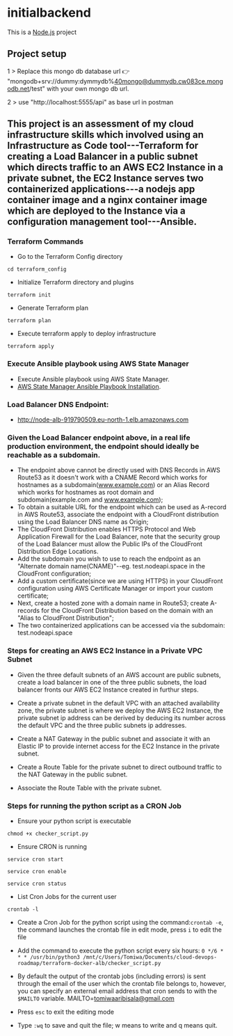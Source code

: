 # initialbackend

This is a [Node.js](https://nodejs.org/) project 
​
## Project setup

1 > Replace this mongo db database url​ 👉 "mongodb+srv://dummy:dymmydb%40mongo@dummydb.cw083ce.mongodb.net/test" with your own mongo db url.

2 > use "http://localhost:5555/api" as base url in postman 


## This project is an assessment of my cloud infrastructure skills which involved using an Infrastructure as Code tool---Terraform for creating a Load Balancer in a public subnet which directs traffic to an AWS EC2 Instance in a private subnet, the EC2 Instance serves two containerized applications---a nodejs app container image and a nginx container image which are deployed to the Instance via a configuration management tool---Ansible.


### Terraform Commands
- Go to the Terraform Config directory
```
cd terraform_config
```
- Initialize Terraform directory and plugins
```
terraform init
```
- Generate Terraform plan
```
terraform plan
```
- Execute terraform apply to deploy infrastructure
```
terraform apply
```


### Execute Ansible playbook using AWS State Manager
- Execute Ansible playbook using AWS State Manager.
- [AWS State Manager Ansible Playbook Installation](https://aws.amazon.com/blogs/mt/running-ansible-playbooks-using-ec2-systems-manager-run-command-and-state-manager/).


### Load Balancer DNS Endpoint:
- http://node-alb-919790509.eu-north-1.elb.amazonaws.com 


### Given the Load Balancer endpoint above, in a real life production environment, the endpoint should ideally be reachable as a subdomain. 
- The endpoint above cannot be directly used with DNS Records in AWS Route53 as it doesn't work with a CNAME Record which works for hostnames as a subdomain(www.example.com) or an Alias Record which works for hostnames as root domain and subdomain(example.com and www.example.com); 
- To obtain a suitable URL for the endpoint which can be used as A-record in AWS Route53, associate the endpoint with a CloudFront distribution using the Load Balancer DNS name as Origin;
- The CloudFront Distribution enables HTTPS Protocol and Web Application Firewall for the Load Balancer, note that the security group of the Load Balancer must allow the Public IPs of the CloudFront Distribution Edge Locations. 
- Add the subdomain you wish to use to reach the endpoint as an "Alternate domain name(CNAME)"--eg. test.nodeapi.space in the CloudFront configuration;
- Add a custom certificate(since we are using HTTPS) in your CloudFront configuration using AWS Certificate Manager or import your custom certificate;
- Next, create a hosted zone with a domain name in Route53; create A-records for the CloudFront Distribution based on the domain with an "Alias to CloudFront Distribution"; 
- The two containerized applications can be accessed via the subdomain: test.nodeapi.space


### Steps for creating an AWS EC2 Instance in a Private VPC Subnet
- Given the three default subnets of an AWS account are public subnets, create a load balancer in one of the three public subnets, the load balancer fronts our AWS EC2 Instance created in furthur steps.

- Create a private subnet in the default VPC with an attached availability zone, the private subnet is where we deploy the AWS EC2 Instance, the private subnet ip address can be derived by deducing its number across the default VPC and the three public subnets ip addresses.

- Create a NAT Gateway in the public subnet and associate it with an Elastic IP to provide internet access for the EC2 Instance in the private subnet.

- Create a Route Table for the private subnet to direct outbound traffic to the NAT Gateway in the public subnet.

- Associate the Route Table with the private subnet.


### Steps for running the python script as a CRON Job
- Ensure your python script is executable 
```
chmod +x checker_script.py
```

- Ensure CRON is running
```
service cron start
```
```
service cron enable
```
```
service cron status
```

- List Cron Jobs for the current user 
```
crontab -l
```

- Create a Cron Job for the python script using the command:`crontab -e`, the command launches the crontab file in edit mode, press `i` to edit the file

- Add the command to execute the python script every six hours:
`0 */6 * * * /usr/bin/python3 /mnt/c/Users/Tomiwa/Documents/cloud-devops-roadmap/terraform-docker-alb/checker_script.py`

- By default the output of the crontab jobs (including errors) is sent through the email of the user which the crontab file belongs to, however, you can specify an external email address that cron sends to with the `$MAILTO` variable. 
MAILTO=tomiwaaribisala@gmail.com

- Press `esc` to exit the editing mode

- Type `:wq` to save and quit the file; w means to write and q means quit.